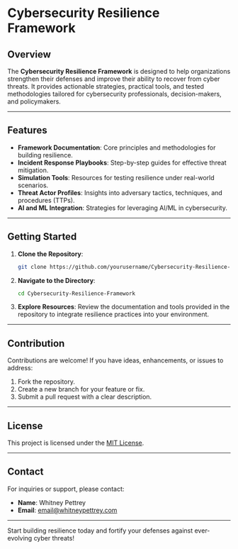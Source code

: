 # Cybersecurity Resilience Framework

## Overview
The **Cybersecurity Resilience Framework** is designed to help organizations strengthen their defenses and improve their ability to recover from cyber threats. It provides actionable strategies, practical tools, and tested methodologies tailored for cybersecurity professionals, decision-makers, and policymakers.

---

## Features
- **Framework Documentation**: Core principles and methodologies for building resilience.
- **Incident Response Playbooks**: Step-by-step guides for effective threat mitigation.
- **Simulation Tools**: Resources for testing resilience under real-world scenarios.
- **Threat Actor Profiles**: Insights into adversary tactics, techniques, and procedures (TTPs).
- **AI and ML Integration**: Strategies for leveraging AI/ML in cybersecurity.

---

## Getting Started
1. **Clone the Repository**:
   ```bash
   git clone https://github.com/yourusername/Cybersecurity-Resilience-Framework.git
   ```

2. **Navigate to the Directory**:
   ```bash
   cd Cybersecurity-Resilience-Framework
   ```

3. **Explore Resources**:
   Review the documentation and tools provided in the repository to integrate resilience practices into your environment.

---

## Contribution
Contributions are welcome! If you have ideas, enhancements, or issues to address:
1. Fork the repository.
2. Create a new branch for your feature or fix.
3. Submit a pull request with a clear description.

---

## License
This project is licensed under the [MIT License](LICENSE).

---

## Contact
For inquiries or support, please contact:
- **Name**: Whitney Pettrey
- **Email**: email@whitneypettrey.com

---

Start building resilience today and fortify your defenses against ever-evolving cyber threats!
